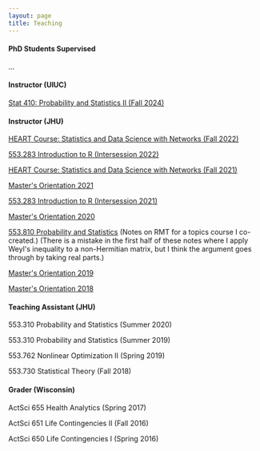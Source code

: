 ```yaml
---
layout: page
title: Teaching
---
```

<h4>PhD Students Supervised</h4>

...

<h4>Instructor (UIUC)</h4>

[Stat 410: Probability and Statistics II (Fall 2024)](stat_410.html)

<h4>Instructor (JHU)</h4>

[HEART Course: Statistics and Data Science with Networks (Fall 2022)](HEART_2022.html)

[553.283 Introduction to R (Intersession 2022)](r_2022.html)

[HEART Course: Statistics and Data Science with Networks (Fall 2021)](HEART_2021.html)

[Master's Orientation 2021](masters2021.html)

[553.283 Introduction to R (Intersession 2021)](r_2021.html)

[Master's Orientation 2020](masters2020.html)

[553.810 Probability and Statistics](../assets/RMT_notes.pdf) (Notes on RMT for a topics course I co-created.) (There is a mistake in the first half of these notes where I apply Weyl's inequality to a non-Hermitian matrix, but I think the argument goes through by taking real parts.)

[Master's Orientation 2019](fm2019.html)

[Master's Orientation 2018](fm2018.html)


<h4>Teaching Assistant (JHU)</h4>

553.310 Probability and Statistics (Summer 2020)

553.310 Probability and Statistics (Summer 2019)

553.762 Nonlinear Optimization II (Spring 2019)

553.730 Statistical Theory (Fall 2018)


<h4>Grader (Wisconsin)</h4>

ActSci 655 Health Analytics (Spring 2017)

ActSci 651 Life Contingencies II (Fall 2016)

ActSci 650 Life Contingencies I (Spring 2016)
